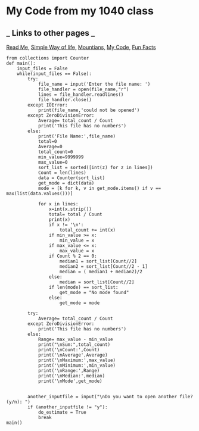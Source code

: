 # My Code from my 1040 class
## _ Links to other pages _
[Read Me,](README.md)
[Simple Way of life,](simple_life.md)
[Mountians,](Mountianviews.md)
[My Code,](MyCode.md)
[Fun Facts](Fun_Facts.md)

    from collections import Counter
    def main():
        input_files = False
        while(input_files == False):
            try:
                file_name = input('Enter the file name: ')
                file_handler = open(file_name,"r")
                lines = file_handler.readlines()
                file_handler.close()
            except IOError:
                print(file_name,'could not be opened')
            except ZeroDivisionError:
                Average= total_count / Count
                print('This file has no numbers')
            else:
                print('File Name:',file_name)
                total=0
                Average=0
                total_count=0
                min_value=9999999
                max_value=0
                sort_list = sorted([int(z) for z in lines])
                Count = len(lines)
                data = Counter(sort_list)
                get_mode = dict(data)
                mode = [k for k, v in get_mode.items() if v == max(list(data.values()))]

                for x in lines:
                    x=int(x.strip())
                    total= total / Count
                    print(x)
                    if x != '\n':
                        total_count += int(x)
                    if min_value >= x:
                        min_value = x
                    if max_value <= x:
                        max_value = x
                    if Count % 2 == 0:
                        median1 = sort_list[Count//2]
                        median2 = sort_list[Count//2 - 1]
                        median = ( median1 + median2)/2
                    else:
                        median = sort_list[Count//2]
                    if len(mode) == sort_list:
                        get_mode = "No mode found"
                    else:
                        get_mode = mode

            try:
                Average= total_count / Count
            except ZeroDivisionError:
                print('This file has no numbers')
            else:
                Range= max_value - min_value
                print("\nSum:",total_count)
                print('\nCount:',Count)
                print('\nAverage',Average)
                print('\nMaximum:',max_value)
                print('\nMinimum:',min_value)
                print('\nRange:',Range)
                print('\nMedian:',median)
                print('\nMode',get_mode)


            another_inputfile = input("\nDo you want to open another file? (y/n): ")
            if (another_inputfile != "y"):
                do_estimate = True
                break
    main()
